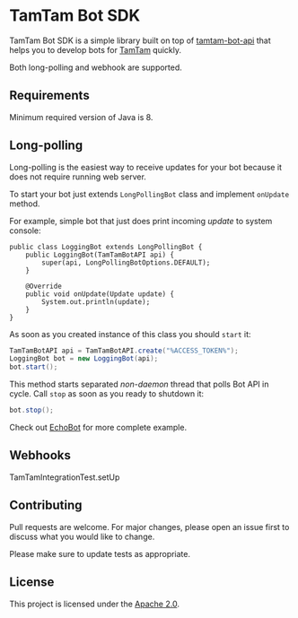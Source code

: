 # TamTam Bot SDK

TamTam Bot SDK is a simple library built on top of [tamtam-bot-api](https://github.com/tamtam-chat/tamtam-bot-api) that
helps you to develop bots for [TamTam](https://tamtam.chat) quickly.

Both long-polling and webhook are supported.

## Requirements

Minimum required version of Java is 8.

## Long-polling

Long-polling is the easiest way to receive updates for your bot because it does not require running web server.

To start your bot just extends `LongPollingBot` class and implement `onUpdate` method.

For example, simple bot that just does print incoming *update* to system console:

```
public class LoggingBot extends LongPollingBot {
    public LoggingBot(TamTamBotAPI api) {
        super(api, LongPollingBotOptions.DEFAULT);
    }

    @Override
    public void onUpdate(Update update) {
        System.out.println(update);
    }
}
```

As soon as you created instance of this class you should `start` it:

```java
TamTamBotAPI api = TamTamBotAPI.create("%ACCESS_TOKEN%");
LoggingBot bot = new LoggingBot(api);
bot.start();
```
This method starts separated *non-daemon* thread that polls Bot API in cycle.
Call `stop` as soon as you ready to shutdown it:

```java
bot.stop();
```

Check out [EchoBot]() for more complete example.

## Webhooks

TamTamIntegrationTest.setUp

## Contributing

Pull requests are welcome. For major changes, please open an issue first to discuss what you would like to change.

Please make sure to update tests as appropriate.

## License

This project is licensed under the [Apache 2.0](https://www.apache.org/licenses/LICENSE-2.0).